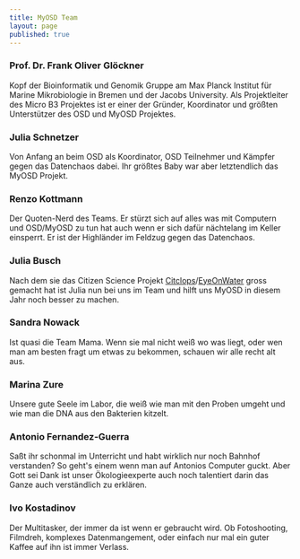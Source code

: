 ```yaml
---
title: MyOSD Team
layout: page
published: true
---
```






### Prof. Dr. Frank Oliver Glöckner
Kopf der Bioinformatik und Genomik Gruppe am Max Planck Institut für Marine Mikrobiologie in Bremen und der Jacobs University. Als Projektleiter des Micro B3 Projektes ist er einer der Gründer, Koordinator und größten Unterstützer des OSD und MyOSD Projektes. 

### Julia Schnetzer
Von Anfang an beim OSD als Koordinator, OSD Teilnehmer und Kämpfer gegen das Datenchaos dabei. Ihr größtes Baby war aber letztendlich das MyOSD Projekt. 

### Renzo Kottmann
Der Quoten-Nerd des Teams. Er stürzt sich auf alles was mit Computern und OSD/MyOSD zu tun hat auch wenn er sich dafür nächtelang im Keller einsperrt. Er ist der Highländer im Feldzug gegen das Datenchaos.  

### Julia Busch
Nach dem sie das Citizen Science Projekt [Citclops](http://www.citclops.eu)/[EyeOnWater](http://eyeonwater.org/color/welcome.php) gross gemacht hat ist Julia nun bei uns im Team und hilft uns MyOSD in diesem Jahr noch besser zu machen.

### Sandra Nowack
Ist quasi die Team Mama. Wenn sie mal nicht weiß wo was liegt, oder wen man am besten fragt um etwas zu bekommen, schauen wir alle recht alt aus.

### Marina Zure
Unsere gute Seele im Labor, die weiß wie man mit den Proben umgeht und wie man die DNA aus den Bakterien kitzelt.

### Antonio Fernandez-Guerra
Saßt ihr schonmal im Unterricht und habt wirklich nur noch Bahnhof verstanden? So geht's einem wenn man auf Antonios Computer guckt. Aber Gott sei Dank ist unser Ökologieexperte auch noch talentiert darin das Ganze auch verständlich zu erklären.

### Ivo Kostadinov
Der Multitasker, der immer da ist wenn er gebraucht wird. Ob Fotoshooting, Filmdreh, komplexes Datenmangement, oder einfach nur mal ein guter Kaffee auf ihn ist immer Verlass.
